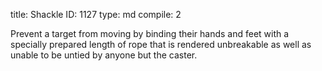 title:          Shackle
ID:             1127
type:           md
compile:        2



Prevent a target from moving by binding their hands and feet with a specially prepared length of rope that is rendered unbreakable as well as unable to be untied by anyone but the caster.
